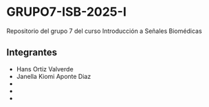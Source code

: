 # GRUPO7-ISB-2025-I
Repositorio del grupo 7 del curso Introducción a Señales Biomédicas

## Integrantes
- Hans Ortiz Valverde
- Janella Kiomi Aponte Diaz
-
-
-
